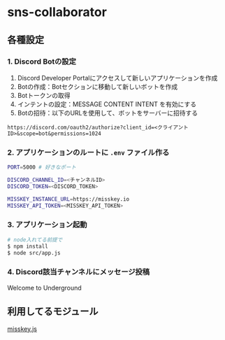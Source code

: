 # sns-collaborator
## 各種設定
### 1. Discord Botの設定
1. Discord Developer Portalにアクセスして新しいアプリケーションを作成
2. Botの作成：Botセクションに移動して新しいボットを作成
3. Botトークンの取得
4. インテントの設定：MESSAGE CONTENT INTENT を有効にする
5. Botの招待：以下のURLを使用して、ボットをサーバーに招待する
```
https://discord.com/oauth2/authorize?client_id=<クライアントID>&scope=bot&permissions=1024
```
### 2. アプリケーションのルートに `.env` ファイル作る
```sh
PORT=5000 # 好きなポート

DISCORD_CHANNEL_ID=<チャンネルID>
DISCORD_TOKEN=<DISCORD_TOKEN>

MISSKEY_INSTANCE_URL=https://misskey.io
MISSKEY_API_TOKEN=<MISSKEY_API_TOKEN>
```

### 3. アプリケーション起動
```sh
# node入れてる前提で
$ npm install
$ node src/app.js
```

### 4. Discord該当チャンネルにメッセージ投稿
Welcome to Underground

## 利用してるモジュール
[misskey.js](https://github.com/misskey-dev/misskey.js)
